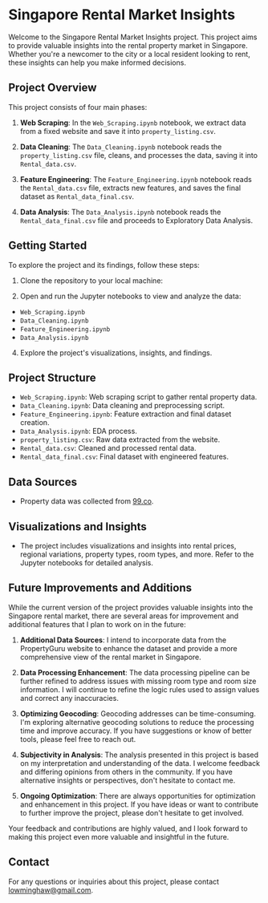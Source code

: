 # Singapore Rental Market Insights

Welcome to the Singapore Rental Market Insights project. This project aims to provide valuable insights into the rental property market in Singapore. Whether you're a newcomer to the city or a local resident looking to rent, these insights can help you make informed decisions.

## Project Overview

This project consists of four main phases:

1. **Web Scraping**: In the `Web_Scraping.ipynb` notebook, we extract data from a fixed website and save it into `property_listing.csv`.

2. **Data Cleaning**: The `Data_Cleaning.ipynb` notebook reads the `property_listing.csv` file, cleans, and processes the data, saving it into `Rental_data.csv`.

3. **Feature Engineering**: The `Feature_Engineering.ipynb` notebook reads the `Rental_data.csv` file, extracts new features, and saves the final dataset as `Rental_data_final.csv`.

4. **Data Analysis**: The `Data_Analysis.ipynb` notebook reads the `Rental_data_final.csv` file and proceeds to Exploratory Data Analysis.

## Getting Started

To explore the project and its findings, follow these steps:

1. Clone the repository to your local machine:

2. Open and run the Jupyter notebooks to view and analyze the data:
- `Web_Scraping.ipynb`
- `Data_Cleaning.ipynb`
- `Feature_Engineering.ipynb`
- `Data_Analysis.ipynb`

4. Explore the project's visualizations, insights, and findings.

## Project Structure

- `Web_Scraping.ipynb`: Web scraping script to gather rental property data.
- `Data_Cleaning.ipynb`: Data cleaning and preprocessing script.
- `Feature_Engineering.ipynb`: Feature extraction and final dataset creation.
- `Data_Analysis.ipynb`: EDA process.
- `property_listing.csv`: Raw data extracted from the website.
- `Rental_data.csv`: Cleaned and processed rental data.
- `Rental_data_final.csv`: Final dataset with engineered features.

## Data Sources

- Property data was collected from [99.co](https://www.99.co/).

## Visualizations and Insights

- The project includes visualizations and insights into rental prices, regional variations, property types, room types, and more. Refer to the Jupyter notebooks for detailed analysis.

## Future Improvements and Additions

While the current version of the project provides valuable insights into the Singapore rental market, there are several areas for improvement and additional features that I plan to work on in the future:

1. **Additional Data Sources**: I intend to incorporate data from the PropertyGuru website to enhance the dataset and provide a more comprehensive view of the rental market in Singapore.

2. **Data Processing Enhancement**: The data processing pipeline can be further refined to address issues with missing room type and room size information. I will continue to refine the logic rules used to assign values and correct any inaccuracies.

3. **Optimizing Geocoding**: Geocoding addresses can be time-consuming. I'm exploring alternative geocoding solutions to reduce the processing time and improve accuracy. If you have suggestions or know of better tools, please feel free to reach out.

4. **Subjectivity in Analysis**: The analysis presented in this project is based on my interpretation and understanding of the data. I welcome feedback and differing opinions from others in the community. If you have alternative insights or perspectives, don't hesitate to contact me.

5. **Ongoing Optimization**: There are always opportunities for optimization and enhancement in this project. If you have ideas or want to contribute to further improve the project, please don't hesitate to get involved.

Your feedback and contributions are highly valued, and I look forward to making this project even more valuable and insightful in the future.


## Contact

For any questions or inquiries about this project, please contact lowminghaw@gmail.com.

